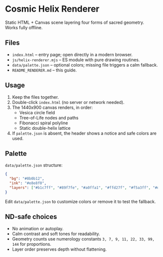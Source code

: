 # Cosmic Helix Renderer

Static HTML + Canvas scene layering four forms of sacred geometry. Works fully offline.

## Files
- `index.html` – entry page; open directly in a modern browser.
- `js/helix-renderer.mjs` – ES module with pure drawing routines.
- `data/palette.json` – optional colors; missing file triggers a calm fallback.
- `README_RENDERER.md` – this guide.

## Usage
1. Keep the files together.
2. Double-click `index.html` (no server or network needed).
3. The 1440x900 canvas renders, in order:
   - Vesica circle field
   - Tree-of-Life nodes and paths
   - Fibonacci spiral polyline
   - Static double-helix lattice
4. If `palette.json` is absent, the header shows a notice and safe colors are used.

## Palette
`data/palette.json` structure:

```json
{
  "bg": "#0b0b12",
  "ink": "#e8e8f0",
  "layers": ["#b1c7ff", "#89f7fe", "#a0ffa1", "#ffd27f", "#f5a3ff", "#d0d0e6"]
}
```

Edit `data/palette.json` to customize colors or remove it to test the fallback.

## ND-safe choices
- No animation or autoplay.
- Calm contrast and soft tones for readability.
- Geometry counts use numerology constants `3, 7, 9, 11, 22, 33, 99, 144` for proportions.
- Layer order preserves depth without flattening.

